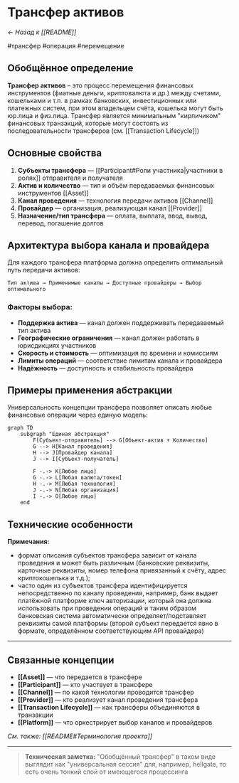 # Трансфер активов

*← Назад к [[README]]*

#трансфер #операция #перемещение

## Обобщённое определение

**Трансфер активов** – это процесс перемещения финансовых инструментов (фиатные деньги, криптовалюта и др.) между счетами, кошельками и т.п. в рамках банковских, инвестиционных или платежных систем, при этом владельцем счёта, кошелька могут быть юр.лица и физ.лица. Трансфер является минимальным "кирпичиком" финансовых транзакций, которые могут состоять из последовательности трансферов (см. [[Transaction Lifecycle]])

## Основные свойства
1. **Субъекты трансфера** — [[Participant#Роли участника|участники в ролях]] отправителя и получателя
2. **Актив и количество** — тип и объём передаваемых финансовых инструментов [[Asset]]
3. **Канал проведения** — технология передачи активов [[Channel]]
4. **Провайдер** — организация, реализующая канал [[Provider]]
5. **Назначение/тип трансфера** — оплата, выплата, ввод, вывод, перевод, погашение долгов

## Архитектура выбора канала и провайдера

Для каждого трансфера платформа должна определить оптимальный путь передачи активов:

```
Тип актива → Применимые каналы → Доступные провайдеры → Выбор оптимального
```

### Факторы выбора:
- **Поддержка актива** — канал должен поддерживать передаваемый тип актива
- **Географические ограничения** — канал должен работать в юрисдикциях участников
- **Скорость и стоимость** — оптимизация по времени и комиссиям
- **Лимиты операций** — соответствие лимитам канала и провайдера
- **Надёжность** — доступность и стабильность провайдера 

## Примеры применения абстракции

Универсальность концепции трансфера позволяет описать любые финансовые операции через единую модель:

```mermaid
graph TD
    subgraph "Единая абстракция"
        F[Субъект-отправитель] --> G[Объект-актив + Количество]
        G --> H[Канал проведения]
        H --> J[Провайдер канала]
        J --> I[Субъект-получатель]
        
        F -.-> K[Любое лицо]
        G -.-> L[Любая валюта/токен]
        H -.-> M[Любая технология]
        J -.-> N[Любая организация]
        I -.-> O[Любое лицо]
    end
```

## Технические особенности

**Примечания:**
- формат описания субъектов трансфера зависит от канала проведения и может быть различным (банковские реквизиты, карточные реквизиты, номер телефона привязанный к счёту, адрес криптокошелька и т.д.);
- часто один из субъектов трансфера идентифицируется непосредственно по каналу проведения, например, банк выдает платёжной платформе ключ авторизации, который она должна использовать при проведении операций и таким образом банковская система автоматически определяет/подставляет реквизиты самой платформы (второй субъект передается явно в формате, определённом соответствующим API провайдера)

---

## Связанные концепции

- **[[Asset]]** — что передается в трансфере
- **[[Participant]]** — кто участвует в трансфере
- **[[Channel]]** — по какой технологии проводится трансфер
- **[[Provider]]** — кто реализует канал проведения трансфера  
- **[[Transaction Lifecycle]]** — как трансферы объединяются в транзакции
- **[[Platform]]** — что оркестрирует выбор каналов и провайдеров

*См. также: [[README#Терминология проекта]]*

---

> **Техническая заметка:** "Обобщённый трансфер" в таком виде выглядит как "универсальная сессия" для, например, hellgate, то есть очень тонкий слой от имеющегося процессинга